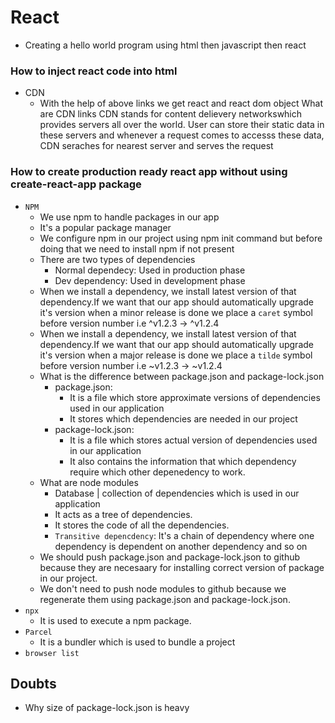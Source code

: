 # React

- Creating a hello world program using html then javascript then react

### How to inject react code into html
- CDN
    - With the help of above links we get react and react dom object
    What are CDN links
    CDN stands for content delievery networkswhich provides servers all over the world. User can store their static data in these servers and whenever a request comes to accesss these data, CDN seraches for nearest server and serves the request

### How to create production ready react app without using create-react-app package

- `NPM`
    - We use npm to handle packages in our app
    - It's a popular package manager
    - We configure npm in our project using npm init command but before doing that we need to install npm if not present
    - There are two types of dependencies
        - Normal dependecy: Used in production phase
        - Dev dependency: Used in development phase
    - When we install a dependency, we install latest version of that dependency.If we want that our app should automatically upgrade it's version when a minor release is done we place a `caret` symbol before version number i.e ^v1.2.3 -> ^v1.2.4
    - When we install a dependency, we install latest version of that dependency.If we want that our app should automatically upgrade it's version when a major release is done we place a `tilde` symbol before version number i.e ~v1.2.3 -> ~v1.2.4
    - What is the difference between package.json and package-lock.json
        - package.json: 
            - It is a file which store approximate versions of dependencies used in our application
            - It stores which dependencies are needed in our project
        - package-lock.json: 
            - It is a file which stores actual version of dependencies used in our application
            - It also contains the information that which dependency require which other depenedency to work.
    - What are node modules
        - Database | collection of dependencies which is used in our application
        - It acts as a tree of dependencies.
        - It stores the code of all the dependencies.
        - `Transitive depencdency`: It's a chain of dependency where one dependency is dependent on another dependency and so on
    - We should push package.json and package-lock.json to github because they are necesaary for installing correct version of package in our project.
    - We don't need to push node modules to github because we regenerate them using package.json and package-lock.json.
 - `npx`
    - It is used to execute a npm package.
- `Parcel`
    - It is a bundler which is used to bundle a project
- `browser list`


## Doubts
- Why size of package-lock.json is heavy
